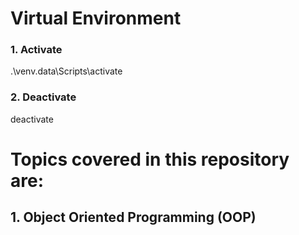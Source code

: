 # Virtual Environment
### 1. Activate
.\venv.data\Scripts\activate

### 2. Deactivate
deactivate

# Topics covered in this repository are:
## 1. Object Oriented Programming (OOP)